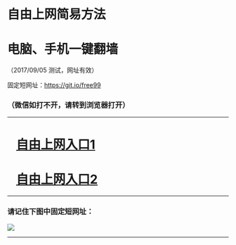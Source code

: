 ﻿# 自由上网简易方法

# 电脑、手机一键翻墙

（2017/09/05 测试，网址有效）

固定短网址：https://git.io/free99

### （微信如打不开，请转到浏览器打开）


***





# &nbsp;&nbsp; <a href="http://ft2206526779.fwq-tz1001.xyz/fwqtz01.html?t=090500120323 " target="_blank">自由上网入口1</a>
# &nbsp;&nbsp; <a href="http://ft2922324948.fwq-tz1002.xyz/fwqtz02.html?t=09050018217 " target="_blank">自由上网入口2</a>
***

### 请记住下图中固定短网址：

<img src="https://s3-us-west-2.amazonaws.com/fwq-1001/yjfq-20170905okok.png" /> 


***

